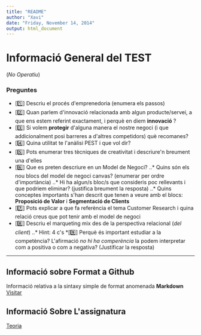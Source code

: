 ```yaml
---
title: "README"
author: "Xavi"
date: "Friday, November 14, 2014"
output: html_document
---
```



# Informació General del TEST
(_No Operatiu_)

### Preguntes
* [:one:] Descriu el procés d'emprenedoria (enumera els passos)
* [:two:] Quan parlem d'innovació relacionada amb algun producte/servei, a que ens estem referint exactament, i perquè en diem **innovació** ?
* [:three:] Si volem **protegir** d'alguna manera el nostre negoci (i que addicionalment posi barreres a d'altres competidors) què recomanes?
* [:four:] Quina utilitat te l'anàlisi PEST i que vol dir?
* [:five:] Pots enumerar tres tècniques de creativitat i descriure'n breument una d'elles
* [:six:] Que es preten descriure en un Model de Negoci?
..* Quins són els nou blocs del model de negoci canvas? (enumerar per ordre d'importància)
..* Hi ha algun/s bloc/s que consideris poc rellevants i que podriem eliminar? (justifica breument la resposta)
..* Quins conceptes importants s'han descrit que tenen a veure amb el blocs: **Proposició de Valor** i **Segmentació de Clients**
* [:seven:] Pots explicar a que fa referència el tema Customer Research i quina relació creus que pot tenir amb el model de negoci
* [:eight:] Descriu el marqueting mix des de la perspectiva relacional (_del client_)
..* Hint: 4 c's
*[:nine:] Perquè és important estudiar a la competència? L'afirmació _no hi ha comperència_ la podem interpretar com a positiva o com a negativa? (Justificar la resposta)

---

## Informació sobre Format a Github

Informació relativa a la sintaxy simple de format anomenada **Markdown** [Visitar](http://rmarkdown.rstudio.com)

## Informació Sobre L'assignatura
[Teoria](https://sites.google.com/a/eupmt.tecnocampus.cat/empinnupc/home)

